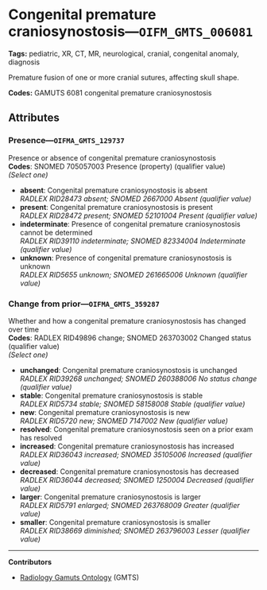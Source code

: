 # Congenital premature craniosynostosis—`OIFM_GMTS_006081`

**Tags:** pediatric, XR, CT, MR, neurological, cranial, congenital anomaly, diagnosis

Premature fusion of one or more cranial sutures, affecting skull shape.

**Codes:** GAMUTS 6081 congenital premature craniosynostosis

## Attributes

### Presence—`OIFMA_GMTS_129737`

Presence or absence of congenital premature craniosynostosis  
**Codes**: SNOMED 705057003 Presence (property) (qualifier value)  
*(Select one)*

- **absent**: Congenital premature craniosynostosis is absent  
_RADLEX RID28473 absent; SNOMED 2667000 Absent (qualifier value)_
- **present**: Congenital premature craniosynostosis is present  
_RADLEX RID28472 present; SNOMED 52101004 Present (qualifier value)_
- **indeterminate**: Presence of congenital premature craniosynostosis cannot be determined  
_RADLEX RID39110 indeterminate; SNOMED 82334004 Indeterminate (qualifier value)_
- **unknown**: Presence of congenital premature craniosynostosis is unknown  
_RADLEX RID5655 unknown; SNOMED 261665006 Unknown (qualifier value)_

### Change from prior—`OIFMA_GMTS_359287`

Whether and how a congenital premature craniosynostosis has changed over time  
**Codes**: RADLEX RID49896 change; SNOMED 263703002 Changed status (qualifier value)  
*(Select one)*

- **unchanged**: Congenital premature craniosynostosis is unchanged  
_RADLEX RID39268 unchanged; SNOMED 260388006 No status change (qualifier value)_
- **stable**: Congenital premature craniosynostosis is stable  
_RADLEX RID5734 stable; SNOMED 58158008 Stable (qualifier value)_
- **new**: Congenital premature craniosynostosis is new  
_RADLEX RID5720 new; SNOMED 7147002 New (qualifier value)_
- **resolved**: Congenital premature craniosynostosis seen on a prior exam has resolved  
- **increased**: Congenital premature craniosynostosis has increased  
_RADLEX RID36043 increased; SNOMED 35105006 Increased (qualifier value)_
- **decreased**: Congenital premature craniosynostosis has decreased  
_RADLEX RID36044 decreased; SNOMED 1250004 Decreased (qualifier value)_
- **larger**: Congenital premature craniosynostosis is larger  
_RADLEX RID5791 enlarged; SNOMED 263768009 Greater (qualifier value)_
- **smaller**: Congenital premature craniosynostosis is smaller  
_RADLEX RID38669 diminished; SNOMED 263796003 Lesser (qualifier value)_

---

**Contributors**

- [Radiology Gamuts Ontology](https://gamuts.net/) (GMTS)